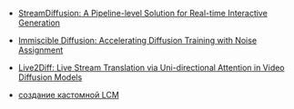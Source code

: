 - [StreamDiffusion: A Pipeline-level Solution for Real-time Interactive Generation](https://arxiv.org/pdf/2312.12491)
- [Immiscible Diffusion: Accelerating Diffusion Training with Noise Assignment](https://arxiv.org/pdf/2406.12303)
- [Live2Diff: Live Stream Translation via Uni-directional Attention in Video Diffusion Models](https://live2diff.github.io/)

- [создание кастомной LCM](https://github.com/huggingface/diffusers/tree/main/examples/consistency_distillation)